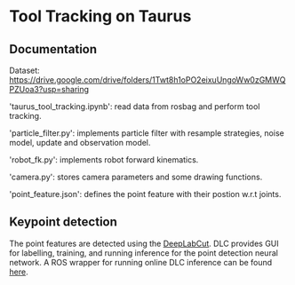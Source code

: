 # Tool Tracking on Taurus #


## Documentation ##

Dataset: https://drive.google.com/drive/folders/1Twt8h1oPO2eixuUngoWw0zGMWQPZUoa3?usp=sharing

'taurus_tool_tracking.ipynb': read data from rosbag and perform tool tracking.

'particle_filter.py': implements particle filter with resample strategies, noise model, update and observation model.

'robot_fk.py': implements robot forward kinematics.

'camera.py': stores camera parameters and some drawing functions.

'point_feature.json': defines the point feature with their postion w.r.t joints.

## Keypoint detection ##

The point features are detected using the [DeepLabCut](https://github.com/DeepLabCut/DeepLabCut). DLC provides GUI for labelling, training, and running inference for the point detection neural network. A ROS wrapper for running online DLC inference can be found [here](https://github.com/jingpeilu/DLC_ros).
